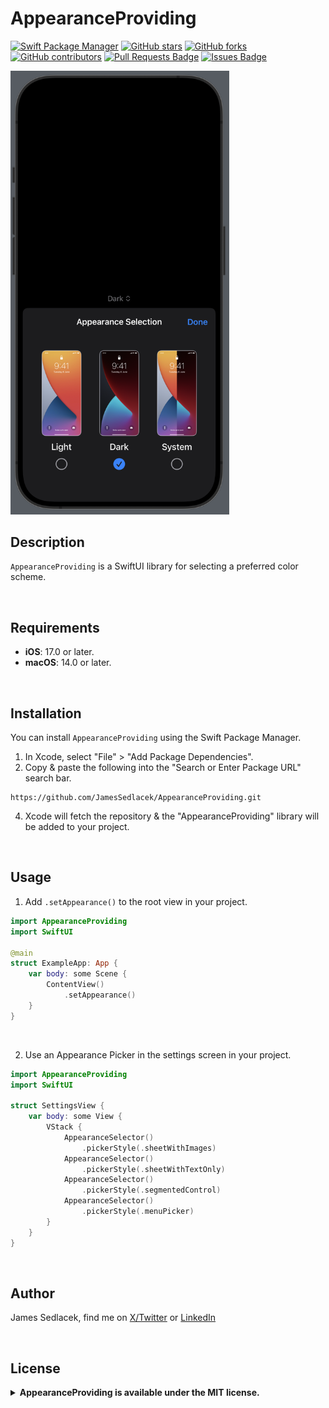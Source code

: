 # AppearanceProviding

[![Swift Package Manager](https://img.shields.io/badge/Swift%20Package%20Manager-compatible-brightgreen.svg)](https://github.com/apple/swift-package-manager)
[![GitHub stars](https://img.shields.io/github/stars/JamesSedlacek/AppearanceProviding.svg)](https://github.com/JamesSedlacek/AppearanceProviding/stargazers)
[![GitHub forks](https://img.shields.io/github/forks/JamesSedlacek/AppearanceProviding.svg?color=blue)](https://github.com/JamesSedlacek/AppearanceProviding/network)
[![GitHub contributors](https://img.shields.io/github/contributors/JamesSedlacek/AppearanceProviding.svg?color=blue)](https://github.com/JamesSedlacek/AppearanceProviding/network)
<a href="https://github.com/JamesSedlacek/AppearanceProviding/pulls"><img src="https://img.shields.io/github/issues-pr/JamesSedlacek/AppearanceProviding" alt="Pull Requests Badge"/></a>
<a href="https://github.com/JamesSedlacek/AppearanceProviding/issues"><img src="https://img.shields.io/github/issues/JamesSedlacek/AppearanceProviding" alt="Issues Badge"/></a>


<p align="left">
  <img src = "https://github.com/JamesSedlacek/AppearanceProviding/blob/main/Assets/AppearanceSheetPicker.png" width="350">
</p>

## Description
`AppearanceProviding` is a SwiftUI library for selecting a preferred color scheme. <br>

<br>

## Requirements

- **iOS**: 17.0 or later.
- **macOS**: 14.0 or later.

<br>

## Installation

You can install `AppearanceProviding` using the Swift Package Manager.

1. In Xcode, select "File" > "Add Package Dependencies".
2. Copy & paste the following into the "Search or Enter Package URL" search bar.
```
https://github.com/JamesSedlacek/AppearanceProviding.git
```
4. Xcode will fetch the repository & the "AppearanceProviding" library will be added to your project.

<br>

## Usage

1. Add `.setAppearance()` to the root view in your project.
```swift
import AppearanceProviding
import SwiftUI

@main
struct ExampleApp: App {
    var body: some Scene {
        ContentView()
            .setAppearance()
    }
}
```

<br>

2. Use an Appearance Picker in the settings screen in your project.
```swift
import AppearanceProviding
import SwiftUI

struct SettingsView {
    var body: some View {
        VStack {
            AppearanceSelector()
                .pickerStyle(.sheetWithImages)
            AppearanceSelector()
                .pickerStyle(.sheetWithTextOnly)
            AppearanceSelector()
                .pickerStyle(.segmentedControl)
            AppearanceSelector()
                .pickerStyle(.menuPicker)
        }
    }
}
```

<br>

## Author

James Sedlacek, find me on [X/Twitter](https://twitter.com/jsedlacekjr) or [LinkedIn](https://www.linkedin.com/in/jamessedlacekjr/)

<br>

## License

<details>
  <summary><strong>AppearanceProviding is available under the MIT license.</strong></summary>
  <br>

Copyright (c) 2023 James Sedlacek

Permission is hereby granted, free of charge, to any person obtaining a copy
of this software and associated documentation files (the "Software"), to deal
in the Software without restriction, including without limitation the rights
to use, copy, modify, merge, publish, distribute, sublicense, and/or sell
copies of the Software, and to permit persons to whom the Software is
furnished to do so, subject to the following conditions:

The above copyright notice and this permission notice shall be included in
all copies or substantial portions of the Software.

THE SOFTWARE IS PROVIDED "AS IS", WITHOUT WARRANTY OF ANY KIND, EXPRESS OR
IMPLIED, INCLUDING BUT NOT LIMITED TO THE WARRANTIES OF MERCHANTABILITY,
FITNESS FOR A PARTICULAR PURPOSE AND NONINFRINGEMENT. IN NO EVENT SHALL THE
AUTHORS OR COPYRIGHT HOLDERS BE LIABLE FOR ANY CLAIM, DAMAGES OR OTHER
LIABILITY, WHETHER IN AN ACTION OF CONTRACT, TORT OR OTHERWISE, ARISING FROM,
OUT OF OR IN CONNECTION WITH THE SOFTWARE OR THE USE OR OTHER DEALINGS IN
THE SOFTWARE.

</details>

